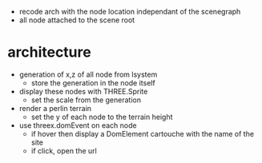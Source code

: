 * recode arch with the node location independant of the scenegraph
* all node attached to the scene root


architecture
============
* generation of x,z of all node from lsystem
  * store the generation in the node itself
* display these nodes with THREE.Sprite
  * set the scale from the generation
* render a perlin terrain
  * set the y of each node to the terrain height
* use threex.domEvent on each node
  * if hover then display a DomElement cartouche with the name of the site
  * if click, open the url